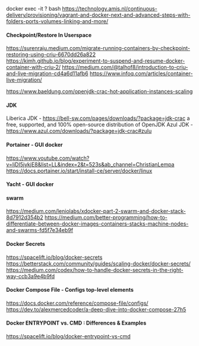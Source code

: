 docker exec -it ? bash
https://technology.amis.nl/continuous-delivery/provisioning/vagrant-and-docker-next-and-advanced-steps-with-folders-ports-volumes-linking-and-more/

#### Checkpoint/Restore In Userspace
https://surenraju.medium.com/migrate-running-containers-by-checkpoint-restoring-using-criu-6670dd26a822
https://kimh.github.io/blog/experiment-to-suspend-and-resume-docker-container-with-criu-2/
https://medium.com/@talhof8/introduction-to-criu-and-live-migration-cd4a6d11afb6
https://www.infoq.com/articles/container-live-migration/

https://www.baeldung.com/openjdk-crac-hot-application-instances-scaling

#### JDK
Liberica JDK - https://bell-sw.com/pages/downloads/?package=jdk-crac
    a free, supported, and 100% open-source distribution of OpenJDK
Azul JDK - https://www.azul.com/downloads/?package=jdk-crac#zulu

#### Portainer - GUI docker
https://www.youtube.com/watch?v=ljDI5jykjE8&list=LL&index=2&t=523s&ab_channel=ChristianLempa
https://docs.portainer.io/start/install-ce/server/docker/linux

#### Yacht - GUI docker

#### swarm
https://medium.com/leniolabs/xdocker-part-2-swarm-and-docker-stack-8d7912d354b2
https://medium.com/better-programming/how-to-differentiate-between-docker-images-containers-stacks-machine-nodes-and-swarms-fd5f7e34eb9f

#### Docker Secrets
https://spacelift.io/blog/docker-secrets
https://betterstack.com/community/guides/scaling-docker/docker-secrets/
https://medium.com/codex/how-to-handle-docker-secrets-in-the-right-way-ccb3a9e4b9fd

#### Docker Compose File - Configs top-level elements
https://docs.docker.com/reference/compose-file/configs/
https://dev.to/alexmercedcoder/a-deep-dive-into-docker-compose-27h5

#### Docker ENTRYPOINT vs. CMD : Differences & Examples
https://spacelift.io/blog/docker-entrypoint-vs-cmd